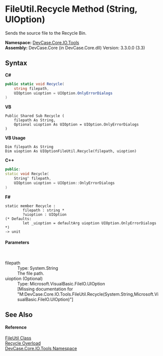 # FileUtil.Recycle Method (String, UIOption)
 

Sends the source file to the Recycle Bin.

**Namespace:**&nbsp;<a href="N_DevCase_Core_IO_Tools">DevCase.Core.IO.Tools</a><br />**Assembly:**&nbsp;DevCase.Core (in DevCase.Core.dll) Version: 3.3.0.0 (3.3)

## Syntax

**C#**<br />
``` C#
public static void Recycle(
	string filepath,
	UIOption uioption = UIOption.OnlyErrorDialogs
)
```

**VB**<br />
``` VB
Public Shared Sub Recycle ( 
	filepath As String,
	Optional uioption As UIOption = UIOption.OnlyErrorDialogs
)
```

**VB Usage**<br />
``` VB Usage
Dim filepath As String
Dim uioption As UIOptionFileUtil.Recycle(filepath, uioption)
```

**C++**<br />
``` C++
public:
static void Recycle(
	String^ filepath, 
	UIOption uioption = UIOption::OnlyErrorDialogs
)
```

**F#**<br />
``` F#
static member Recycle : 
        filepath : string * 
        ?uioption : UIOption 
(* Defaults:
        let _uioption = defaultArg uioption UIOption.OnlyErrorDialogs
*)
-> unit 

```


#### Parameters
&nbsp;<dl><dt>filepath</dt><dd>Type: System.String<br />The file path.</dd><dt>uioption (Optional)</dt><dd>Type: Microsoft.VisualBasic.FileIO.UIOption<br />\[Missing <param name="uioption"/> documentation for "M:DevCase.Core.IO.Tools.FileUtil.Recycle(System.String,Microsoft.VisualBasic.FileIO.UIOption)"\]</dd></dl>

## See Also


#### Reference
<a href="T_DevCase_Core_IO_Tools_FileUtil">FileUtil Class</a><br /><a href="Overload_DevCase_Core_IO_Tools_FileUtil_Recycle">Recycle Overload</a><br /><a href="N_DevCase_Core_IO_Tools">DevCase.Core.IO.Tools Namespace</a><br />